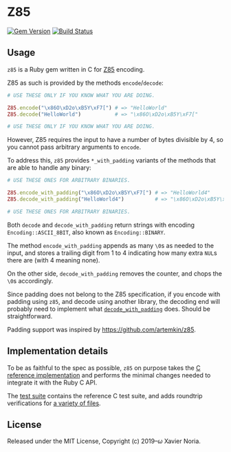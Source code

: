 # Z85

[![Gem Version](https://img.shields.io/gem/v/z85.svg?style=for-the-badge)](https://rubygems.org/gems/z85)
[![Build Status](https://img.shields.io/travis/com/fxn/z85.svg?style=for-the-badge&branch=master)](https://travis-ci.com/fxn/z85)

## Usage

`z85` is a Ruby gem written in C for [Z85](https://rfc.zeromq.org/spec:32/Z85/) encoding.

Z85 as such is provided by the methods `encode`/`decode`:

```ruby
# USE THESE ONLY IF YOU KNOW WHAT YOU ARE DOING.

Z85.encode("\x86O\xD2o\xB5Y\xF7[") # => "HelloWorld"
Z85.decode("HelloWorld")           # => "\x86O\xD2o\xB5Y\xF7["

# USE THESE ONLY IF YOU KNOW WHAT YOU ARE DOING.
```

However, Z85 requires the input to have a number of bytes divisible by 4, so you cannot pass arbitrary arguments to `encode`.

To address this, `z85` provides `*_with_padding` variants of the methods that are able to handle any binary:

```ruby
# USE THESE ONES FOR ARBITRARY BINARIES.

Z85.encode_with_padding("\x86O\xD2o\xB5Y\xF7[") # => "HelloWorld4"
Z85.decode_with_padding("HelloWorld4")          # => "\x86O\xD2o\xB5Y\xF7["

# USE THESE ONES FOR ARBITRARY BINARIES.
```

Both `decode` and `decode_with_padding` return strings with encoding `Encoding::ASCII_8BIT`, also known as `Encoding::BINARY`.

The method `encode_with_padding` appends as many `\0`s as needed to the input, and stores a trailing digit from 1 to 4 indicating how many extra `NUL`s there are (with 4 meaning none).

On the other side, `decode_with_padding` removes the counter, and chops the `\0`s accordingly.

Since padding does not belong to the Z85 specification, if you encode with padding using `z85`, and decode using another library, the decoding end will probably need to implement what [`decode_with_padding`](https://github.com/fxn/z85/blob/master/lib/z85.rb) does. Should be straightforward.

Padding support was inspired by https://github.com/artemkin/z85.

## Implementation details

To be as faithful to the spec as possible, `z85` on purpose takes the [C reference implementation](https://github.com/zeromq/rfc/blob/master/src/spec_32.c) and performs the minimal changes needed to integrate it with the Ruby C API.

The [test suite](https://github.com/fxn/z85/blob/master/test/lib/test_z85.rb) contains the reference C test suite, and adds roundtrip verifications for [a variety of files](https://github.com/fxn/z85/tree/master/test/fixtures).

## License

Released under the MIT License, Copyright (c) 2019–<i>ω</i> Xavier Noria.
